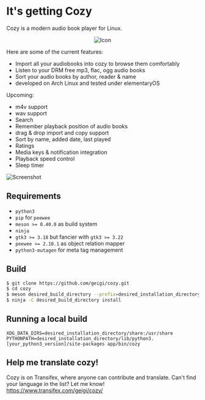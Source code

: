 # It's getting Cozy

Cozy is a modern audio book player for Linux. 

<p align="center">
  <img src="https://raw.githubusercontent.com/geigi/cozy/master/data/icons/hicolor/scalable/apps/de.geigi.cozy.svg?sanitize=true" alt="Icon">
</p>

Here are some of the current features:
- Import all your audiobooks into cozy to browse them comfortably
- Listen to your DRM free mp3, flac, ogg audio books
- Sort your audio books by author, reader & name
- developed on Arch Linux and tested under elementaryOS

Upcoming:
- m4v support
- wav support
- Search
- Remember playback position of audio books
- drag & drop import and copy support
- Sort by name, added date, last played
- Ratings
- Media keys & notification integration
- Playback speed control
- Sleep timer

![Screenshot](https://raw.githubusercontent.com/geigi/cozy/img/img/screenshot.png)

## Requirements
- `python3`
- `pip` for `peewee`
- `meson >= 0.40.0` as build system
- `ninja`
- `gtk3 >= 3.18` but fancier with `gtk3 >= 3.22`
- `peewee >= 2.10.1` as object relation mapper
- `python3-mutagen` for meta tag management

## Build
```bash
$ git clone https://github.com/geigi/cozy.git
$ cd cozy
$ meson desired_build_directory --prefix=desired_installation_directory
$ ninja -C desired_build_directory install
```

## Running a local build
```
XDG_DATA_DIRS=desired_installation_directory/share:/usr/share PYTHONPATH=desired_installation_directory/lib/python3.[your_python3_version]/site-packages app/bin/cozy
```

## Help me translate cozy!
Cozy is on Transifex, where anyone can contribute and translate. Can't find your language in the list? Let me know!
https://www.transifex.com/geigi/cozy/

